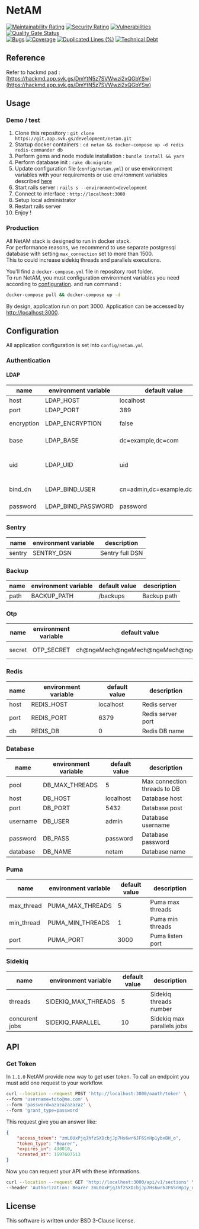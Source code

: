 # NetAM

[![Maintainability Rating](https://sonarcloud.io/api/project_badges/measure?project=NetaM-OSC_NetAM&metric=sqale_rating)](https://sonarcloud.io/dashboard?id=NetaM-OSC_NetAM)
[![Security Rating](https://sonarcloud.io/api/project_badges/measure?project=NetaM-OSC_NetAM&metric=security_rating)](https://sonarcloud.io/dashboard?id=NetaM-OSC_NetAM)
[![Vulnerabilities](https://sonarcloud.io/api/project_badges/measure?project=NetaM-OSC_NetAM&metric=vulnerabilities)](https://sonarcloud.io/dashboard?id=NetaM-OSC_NetAM)
[![Quality Gate Status](https://sonarcloud.io/api/project_badges/measure?project=NetaM-OSC_NetAM&metric=alert_status)](https://sonarcloud.io/dashboard?id=NetaM-OSC_NetAM)  
[![Bugs](https://sonarcloud.io/api/project_badges/measure?project=NetaM-OSC_NetAM&metric=bugs)](https://sonarcloud.io/dashboard?id=NetaM-OSC_NetAM)
[![Coverage](https://sonarcloud.io/api/project_badges/measure?project=NetaM-OSC_NetAM&metric=coverage)](https://sonarcloud.io/dashboard?id=NetaM-OSC_NetAM)
[![Duplicated Lines (%)](https://sonarcloud.io/api/project_badges/measure?project=NetaM-OSC_NetAM&metric=duplicated_lines_density)](https://sonarcloud.io/dashboard?id=NetaM-OSC_NetAM)
[![Technical Debt](https://sonarcloud.io/api/project_badges/measure?project=NetaM-OSC_NetAM&metric=sqale_index)](https://sonarcloud.io/dashboard?id=NetaM-OSC_NetAM)

## Reference

Refer to hackmd pad : [https://hackmd.app.svk.gs/DmYtN5z7SVWwzi2xQGbYSw](https://hackmd.app.svk.gs/DmYtN5z7SVWwzi2xQGbYSw)

## Usage

### Demo / test

1. Clone this repository : `git clone https://git.app.svk.gs/development/netam.git`
2. Startup docker containers : `cd netam && docker-compose up -d redis redis-commander db`
3. Perform gems and node module installation : `bundle install && yarn`
4. Perform database init : `rake db:migrate`
5. Update configuration file (`config/netam.yml`) or use environment variables with your requirements or use environment variables described [here](#configuration)
6. Start rails server : `rails s --environment=development`
7. Connect to interface : `http://localhost:3000`
8. Setup local administrator
9. Restart rails server
10. Enjoy ! 

### Production

All NetAM stack is designed to run in docker stack.  
For performance reasons, we recommend to use separate postgresql database with setting `max_connection` set to more than 1500.  
This to could increase sidekiq threads and parallels executions.

You'll find a `docker-compose.yml` file in repository root folder.  
To run NetAM, you must configuration environment variables you need according to [configuration](#configuration).
and run command :

```bash
docker-compose pull && docker-compose up -d
```

By design, application run on port 3000. Application can be accessed by [http://localhost:3000](http://localhost:3000).

## Configuration

All application configuration is set into `config/netam.yml`

### Authentication

#### LDAP

| name       | environment variable  | default value              | description                    |
| ---------- | --------------------- | -------------------------- | ------------------------------ |
| host       | LDAP_HOST             | localhost                  | LDAP host                      |
| port       | LDAP_PORT             | 389                        | LDAP port                      |
| encryption | LDAP_ENCRYPTION       | false                      | LDAPS encryption               |
| base       | LDAP_BASE             | dc=example,dc=com          | LDAP base DN                   |
| uid        | LDAP_UID              | uid                        | LDAP attribute to map username |
| bind_dn    | LDAP_BIND_USER        | cn=admin,dc=example.dc=com | LDAP user to bind              |
| password   | LDAP_BIND_PASSWORD    | password                   | LDAP bind password             |

### Sentry

| name   | environment variable | description     |
| ------ | -------------------- | --------------- | 
| sentry | SENTRY_DSN           | Sentry full DSN |

### Backup

| name   | environment variable | default value  | description     |
| ------ | -------------------- | -------------- | --------------- | 
| path   | BACKUP_PATH          | /backups       | Backup path     |

### Otp

| name   | environment variable | default value                    | description     |
| ------ | -------------------- | -------------------------------- | --------------- | 
| secret | OTP_SECRET           | ch@ngeMech@ngeMech@ngeMech@ngeMe | OTP Secret salt |

### Redis

| name | environment variable | default value | description       |
| ---- | -------------------- | ------------- | ----------------- |
| host | REDIS_HOST           | localhost     | Redis server      |
| port | REDIS_PORT           | 6379          | Redis server port |
| db   | REDIS_DB             | 0             | Redis DB name     |

### Database

| name     | environment variable | default value | description                  |
| -------- | -------------------- | ------------- | ---------------------------- |
| pool     | DB_MAX_THREADS       | 5             | Max connection threads to DB |
| host     | DB_HOST              | localhost     | Database host                |
| port     | DB_PORT              | 5432          | Database post                |
| username | DB_USER              | admin         | Database username            |
| password | DB_PASS              | password      | Database password            |
| database | DB_NAME              | netam         | Database name                |

### Puma

| name       | environment variable | default value | description                  |
| ---------- | -------------------- | ------------- | ---------------------------- |
| max_thread | PUMA_MAX_THREADS     | 5             | Puma max threads             |
| min_thread | PUMA_MIN_THREADS     | 1             | Puma min threads             |
| port       | PUMA_PORT            | 3000          | Puma listen port             |

### Sidekiq

| name           | environment variable | default value | description                |
| -------------- | -------------------- | ------------- | -------------------------- |
| threads        | SIDEKIQ_MAX_THREADS  | 5             | Sidekiq threads number     |
| concurent jobs | SIDEKIQ_PARALLEL     | 10            | Sidekiq max parallels jobs |

## API

### Get Token

In `1.1.0` NetAM provide new way to get user token. To call an endpoint you must add one request to your workflow.
```bash
curl --location --request POST 'http://localhost:3000/oauth/token' \
--form 'username=toto@me.com' \
--form 'password=azazazazazaz' \
--form 'grant_type=password'
```

This request give you an answer like:
```json
{
    "access_token": "zmL0UxPjqJhfzSXDcbjJp7Hs6wr6JF6SnHp1ybxBH_o",
    "token_type": "Bearer",
    "expires_in": 430010,
    "created_at": 1597607513
}
```

Now you can request your API with these informations.
```bash
curl --location --request GET 'http://localhost:3000/api/v1/sections' \
--header 'Authorization: Bearer zmL0UxPjqJhfzSXDcbjJp7Hs6wr6JF6SnHp1y_o'
```

## License

This software is written under BSD 3-Clause license.
